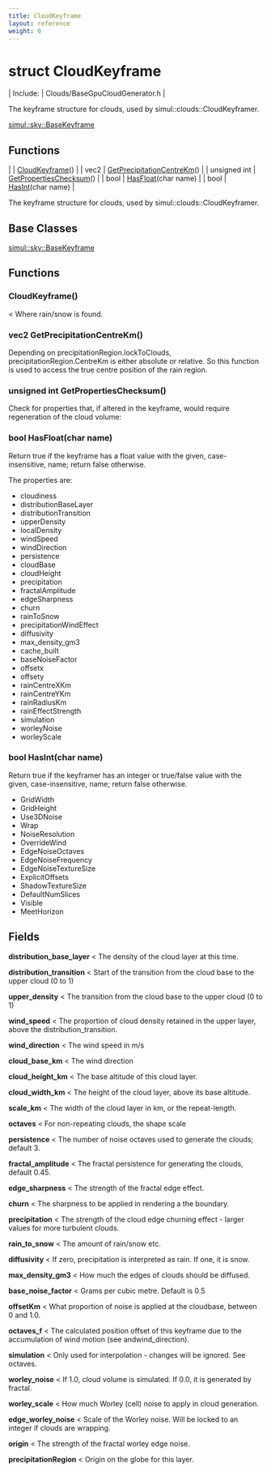 ```yaml
---
title: CloudKeyframe
layout: reference
weight: 0
---
```

struct CloudKeyframe
===

| Include: | Clouds/BaseGpuCloudGenerator.h |

The keyframe structure for clouds, used by simul::clouds::CloudKeyframer.
  

[simul::sky::BaseKeyframe](../sky/BaseKeyframe)

Functions
---

|  | [CloudKeyframe](#CloudKeyframe)() |
| vec2 | [GetPrecipitationCentreKm](#GetPrecipitationCentreKm)() |
| unsigned int | [GetPropertiesChecksum](#GetPropertiesChecksum)() |
| bool | [HasFloat](#HasFloat)(char name) |
| bool | [HasInt](#HasInt)(char name) |

The keyframe structure for clouds, used by simul::clouds::CloudKeyframer.
  


Base Classes
---
[simul::sky::BaseKeyframe](../sky/BaseKeyframe)

Functions
---

### <a name="CloudKeyframe"/> CloudKeyframe()
< Where rain/snow is found.

### <a name="GetPrecipitationCentreKm"/>vec2 GetPrecipitationCentreKm()
Depending on precipitationRegion.lockToClouds, precipitationRegion.CentreKm is either absolute or relative.
So this function is used to access the true centre position of the rain region.

### <a name="GetPropertiesChecksum"/>unsigned int GetPropertiesChecksum()
Check for properties that, if altered in the keyframe, would require regeneration of
the cloud volume:

### <a name="HasFloat"/>bool HasFloat(char name)
Return true if the keyframe has a float value with the given, case-insensitive, name; return false otherwise. 

The properties are:
- cloudiness
- distributionBaseLayer
- distributionTransition
- upperDensity
- localDensity
- windSpeed
- windDirection
- persistence
- cloudBase
- cloudHeight
- precipitation
- fractalAmplitude
- edgeSharpness
- churn
- rainToSnow
- precipitationWindEffect
- diffusivity
- max_density_gm3
- cache_built
- baseNoiseFactor
- offsetx
- offsety
- rainCentreXKm
- rainCentreYKm
- rainRadiusKm
- rainEffectStrength
- simulation
- worleyNoise
- worleyScale


### <a name="HasInt"/>bool HasInt(char name)
Return true if the keyframer has an integer or true/false value with the given, case-insensitive, name; return false otherwise. 

- GridWidth
- GridHeight
- Use3DNoise
- Wrap
- NoiseResolution
- OverrideWind
- EdgeNoiseOctaves
- EdgeNoiseFrequency
- EdgeNoiseTextureSize
- ExplicitOffsets
- ShadowTextureSize
- DefaultNumSlices
- Visible
- MeetHorizon


Fields
---

**distribution_base_layer**  < The density of the cloud layer at this time.

**distribution_transition**  < Start of the transition from the cloud base to the upper cloud (0 to 1)

**upper_density**  < The transition from the cloud base to the upper cloud (0 to 1)

**wind_speed**  < The proportion of cloud density retained in the upper layer, above the distribution_transition.

**wind_direction**  < The wind speed in m/s

**cloud_base_km**  < The wind direction

**cloud_height_km**  < The base altitude of this cloud layer.

**cloud_width_km**  < The height of the cloud layer, above its base altitude.

**scale_km**  < The width of the cloud layer in km, or the repeat-length.

**octaves**  < For non-repeating clouds, the shape scale

**persistence**  < The number of noise octaves used to generate the clouds; default 3.

**fractal_amplitude**  < The fractal persistence for generating the clouds, default 0.45.

**edge_sharpness**  < The strength of the fractal edge effect.

**churn**  < The sharpness to be applied in rendering a the boundary.

**precipitation**  < The strength of the cloud edge churning effect - larger values for more turbulent clouds.

**rain_to_snow**  < The amount of rain/snow etc.

**diffusivity**  < If zero, precipitation is interpreted as rain. If one, it is snow.

**max_density_gm3**  < How much the edges of clouds should be diffused.

**base_noise_factor**  < Grams per cubic metre. Default is 0.5

**offsetKm**  < What proportion of noise is applied at the cloudbase, between 0 and 1.0.

**octaves_f**  < The calculated position offset of this keyframe due to the accumulation of wind motion (see andwind_direction).

**simulation**  < Only used for interpolation - changes will be ignored. See octaves.

**worley_noise**  < If 1.0, cloud volume is simulated. If 0.0, it is generated by fractal.

**worley_scale**  < How much Worley (cell) noise to apply in cloud generation.

**edge_worley_noise**  < Scale of the Worley noise. Will be locked to an integer if clouds are wrapping.

**origin**  < The strength of the fractal worley edge noise.

**precipitationRegion**  < Origin on the globe for this layer.
